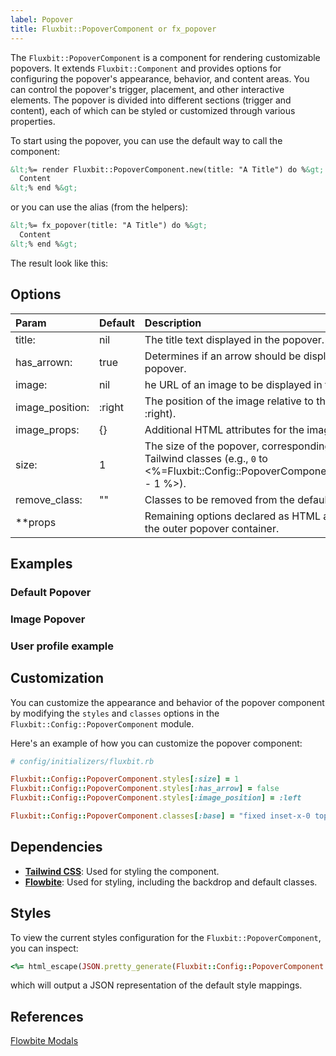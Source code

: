 ```yaml
---
label: Popover
title: Fluxbit::PopoverComponent or fx_popover
---
```


The `Fluxbit::PopoverComponent` is a component for rendering customizable popovers. It extends `Fluxbit::Component` and provides options for configuring the popover's appearance, behavior, and content areas. You can control the popover's trigger, placement, and other interactive elements. The popover is divided into different sections (trigger and content), each of which can be styled or customized through various properties.

To start using the popover, you can use the default way to call the component:

```html
&lt;%= render Fluxbit::PopoverComponent.new(title: "A Title") do %&gt;
  Content
&lt;% end %&gt;
```

or you can use the alias (from the helpers):

```html
&lt;%= fx_popover(title: "A Title") do %&gt;
  Content
&lt;% end %&gt;
```

The result look like this:

<lookbook-embed app="/lookbook/" preview="Fluxbit::Components::PopoverComponentPreview" scenario="playground" panels="params,source"></lookbook-embed>

## Options

| Param           | Default| Description
|:----------------|:-------|:-----------
| title:          | nil    | The title text displayed in the popover.
| has_arrown:     | true   | Determines if an arrow should be displayed on the popover.
| image:          | nil    | he URL of an image to be displayed in the popover.
| image_position: | :right | The position of the image relative to the content (:left or :right).
| image_props:    | {}     | Additional HTML attributes for the image element.
| size:           | 1      | The size of the popover, corresponding to predefined Tailwind classes (e.g., `0` to  <%=Fluxbit::Config::PopoverComponent.styles[:size].count - 1 %>).
| remove_class:   | ""     | Classes to be removed from the default popover class list.
| **props         |        | Remaining options declared as HTML attributes, applied to the outer popover container.

## Examples

### Default Popover

<lookbook-embed app="/lookbook/" preview="Fluxbit::Components::PopoverComponentPreview" scenario="default_popover" panels="source"></lookbook-embed>

### Image Popover

<lookbook-embed app="/lookbook/" preview="Fluxbit::Components::PopoverComponentPreview" scenario="image_popover" panels="source"></lookbook-embed>

### User profile example

<lookbook-embed app="/lookbook/" preview="Fluxbit::Components::PopoverComponentPreview" scenario="user_profile" panels="source"></lookbook-embed>


## Customization

You can customize the appearance and behavior of the popover component by modifying the `styles` and `classes` options in the `Fluxbit::Config::PopoverComponent` module.

Here's an example of how you can customize the popover component:

```ruby
# config/initializers/fluxbit.rb

Fluxbit::Config::PopoverComponent.styles[:size] = 1
Fluxbit::Config::PopoverComponent.styles[:has_arrow] = false
Fluxbit::Config::PopoverComponent.styles[:image_position] = :left

Fluxbit::Config::PopoverComponent.classes[:base] = "fixed inset-x-0 top-0 h-screen overflow-y-auto overflow-x-hidden md:inset-0 md:h-full flex"
```

## Dependencies

- [**Tailwind CSS**](https://tailwindcss.com/): Used for styling the component.
- [**Flowbite**](https://flowbite.com/): Used for styling, including the backdrop and default classes.

## Styles

To view the current styles configuration for the `Fluxbit::PopoverComponent`, you can inspect:

```ruby
<%= html_escape(JSON.pretty_generate(Fluxbit::Config::PopoverComponent.styles)) %>
```

which will output a JSON representation of the default style mappings.

## References

[Flowbite Modals](https://flowbite.com/docs/components/popover/)
